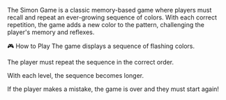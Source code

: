 The Simon Game is a classic memory-based game where players must recall and repeat an ever-growing sequence of colors. With each correct repetition, the game adds a new color to the pattern, challenging the player's memory and reflexes.

🎮 How to Play
The game displays a sequence of flashing colors.

The player must repeat the sequence in the correct order.

With each level, the sequence becomes longer.

If the player makes a mistake, the game is over and they must start again!


